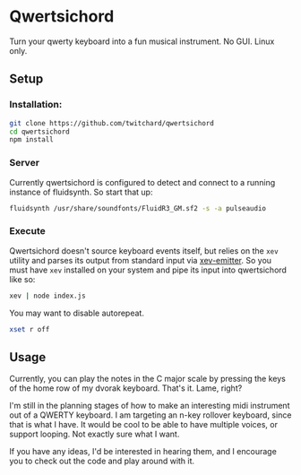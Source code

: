 # Qwertsichord
Turn your qwerty keyboard into a fun musical instrument. No GUI. Linux only.

## Setup

### Installation:

```sh
git clone https://github.com/twitchard/qwertsichord
cd qwertsichord
npm install
```

### Server
Currently qwertsichord is configured to detect and connect to a running instance of fluidsynth. So start that up:

```sh
fluidsynth /usr/share/soundfonts/FluidR3_GM.sf2 -s -a pulseaudio
```

### Execute
Qwertsichord doesn't source keyboard events itself, but relies on the `xev` utility and parses its output from standard input via [xev-emitter](https://github.com/twitchard/nodejs-xev-emitter). So you must have `xev` installed on your system and pipe its input into qwertsichord like so:

```sh
xev | node index.js
```

You may want to disable autorepeat.

```sh
xset r off
```


## Usage
Currently, you can play the notes in the C major scale by pressing the keys of the home row of my dvorak keyboard. That's it. Lame, right?

I'm still in the planning stages of how to make an interesting midi instrument out of a QWERTY keyboard. I am targeting an n-key rollover keyboard, since that is what I have. It would be cool to be able to have multiple voices, or support looping. Not exactly sure what I want.

If you have any ideas, I'd be interested in hearing them, and I encourage you to check out the code and play around with it.
